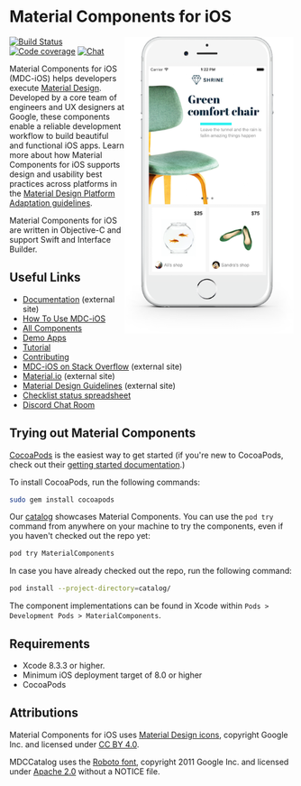 # Material Components for iOS

<img align="right" src="mdc_hero.png" width="300px">

[![Build Status](https://travis-ci.org/material-components/material-components-ios.svg?branch=develop)](https://travis-ci.org/material-components/material-components-ios)
[![Code coverage](https://img.shields.io/codecov/c/github/material-components/material-components-ios/develop.svg)](https://codecov.io/gh/material-components/material-components-ios/branch/develop)
[![Chat](https://img.shields.io/discord/259087343246508035.svg)](https://discord.gg/material-components)

Material Components for iOS (MDC-iOS) helps developers execute [Material Design](https://material.io). Developed by a core team of engineers and UX designers at Google, these components enable a reliable development workflow to build beautiful and functional iOS apps. Learn more about how Material Components for iOS supports design and usability best practices across platforms in the  [Material Design Platform Adaptation guidelines](https://material.io/guidelines/platforms/platform-adaptation.html).

Material Components for iOS are written in Objective-C and support Swift and Interface Builder.

## Useful Links

- [Documentation](https://material.io/components/ios/) (external site)
- [How To Use MDC-iOS](docs/)
- [All Components](components/)
- [Demo Apps](demos/)
- [Tutorial](docs/tutorial)
- [Contributing](contributing/)
- [MDC-iOS on Stack Overflow](https://www.stackoverflow.com/questions/tagged/material-components+ios) (external site)
- [Material.io](https://material.io) (external site)
- [Material Design Guidelines](https://material.io/guidelines) (external site)
- [Checklist status spreadsheet](https://docs.google.com/spreadsheets/d/e/2PACX-1vRQLFMuo0Q3xsJp1_TdWvImtfdc8dU0lqX2DTct5pOPAEUIrN9OsuPquvv4aKRAwKK_KItpGs7c4Fok/pubhtml)
- [Discord Chat Room](https://discord.gg/material-components)

## Trying out Material Components

[CocoaPods](https://cocoapods.org/) is the easiest way to get started (if you're new to CocoaPods,
check out their [getting started documentation](https://guides.cocoapods.org/using/getting-started.html).)

To install CocoaPods, run the following commands:

```bash
sudo gem install cocoapods
```

Our [catalog](catalog/) showcases Material Components. You can use the `pod try` command from anywhere on your machine to try the components, even if you haven't checked out the repo yet:

``` bash
pod try MaterialComponents
```

In case you have already checked out the repo, run the following command:

``` bash
pod install --project-directory=catalog/
```

The component implementations can be found in Xcode within `Pods > Development Pods > MaterialComponents`.

## Requirements

- Xcode 8.3.3 or higher.
- Minimum iOS deployment target of 8.0 or higher
- CocoaPods

## Attributions

Material Components for iOS uses
[Material Design icons](https://github.com/google/material-design-icons),
copyright Google Inc. and licensed under
[CC BY 4.0](https://creativecommons.org/licenses/by/4.0/).

MDCCatalog uses the
[Roboto font](https://github.com/google/fonts/tree/master/apache/roboto),
copyright 2011 Google Inc. and licensed under
[Apache 2.0](https://github.com/google/fonts/blob/master/apache/roboto/LICENSE.txt)
without a NOTICE file.
